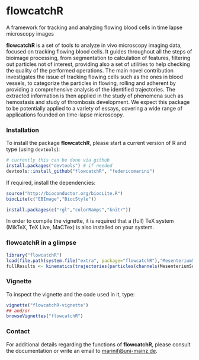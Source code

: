 flowcatchR
==========

A framework for tracking and analyzing flowing blood cells in time lapse microscopy images

**flowcatchR** is a set of tools to analyze in vivo microscopy imaging data, focused on tracking flowing blood cells.
It guides throughout all the steps of bioimage processing, from segmentation to calculation of features, filtering 
out particles not of interest, providing also a set of utilities to help checking the quality of the performed 
operations. The main novel contribution investigates the issue of tracking flowing cells such as the ones in blood
vessels, to categorize the particles in flowing, rolling and adherent by providing a comprehensive analysis of the
identified trajectories. The extracted information is then applied in the study of phenomena such as hemostasis and
study of thrombosis development. We expect this package to be potentially applied to a variety of essays, 
covering a wide range of applications founded on time-lapse microscopy.


### Installation
To install the package **flowcatchR**, please start a current version of R and type (using `devtools`):

```r 
# currently this can be done via github
install.packages("devtools") # if needed
devtools::install_github("flowcatchR", "federicomarini")
```

If required, install the dependencies:

```r
source("http://bioconductor.org/biocLite.R")
biocLite(c("EBImage","BiocStyle"))

install.packages(c("rgl","colorRamps","knitr"))
```

In order to compile the vignette, it is required that a (full) TeX system (MikTeX, TeX Live, MaCTex) is also installed on your system.

### flowcatchR in a glimpse

```r
library("flowcatchR")
load(file.path(system.file("extra", package="flowcatchR"),"MesenteriumSubset.RData"))
fullResults <- kinematics(trajectories(particles(channels(MesenteriumSubset)$red)))
```



### Vignette

To inspect the vignette and the code used in it, type:

```r
vignette("flowcatchR-vignette")
## and/or
browseVignettes("flowcatchR")
```

### Contact
For additional details regarding the functions of **flowcatchR**, please consult the documentation or write an email to marinif@uni-mainz.de. 


